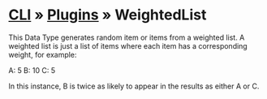 # [CLI](../../../../../cli/README.md) &raquo; [Plugins](../../../../../cli/PLUGINS.md) &raquo; WeightedList

This Data Type generates random item or items from a weighted list. A weighted list is just a list of items where each
item has a corresponding weight, for example:

A: 5
B: 10
C: 5

In this instance, B is twice as likely to appear in the results as either A or C.
